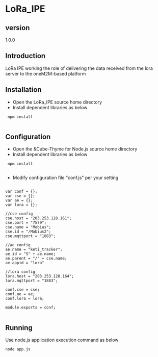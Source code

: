 # LoRa_IPE

## version 
1.0.0

## Introduction
LoRa IPE working the role of delivering the data received from the lora server to the oneM2M-based platform

## Installation
- Open the LoRa_IPE source home directory
- Install dependent libraries as below
```
 npm install
 
```
## Configuration
- Open the &Cube-Thyme for Node.js source home directory
- Install dependent libraries as below

```
 npm install
 
```
- Modify configuration file "conf.js" per your setting
```
 
var conf = {};
var cse = {};
var ae = {};
var lora = {};

//cse config
cse.host = "203.253.128.161";
cse.port = "7579";
cse.name = "Mobius";
cse.id = "/Mobius2";
cse.mqttport = "1883";

//ae config
ae.name = "keti_tracker";
ae.id = "S" + ae.name;
ae.parent = "/" + cse.name;
ae.appid = "lora"

//lora config
lora.host = "203.253.128.164";
lora.mqttport = "1883";

conf.cse = cse;
conf.ae = ae;
conf.lora = lora;

module.exports = conf;
 
```
## Running
Use node.js application execution command as below
```
node app.js
```
